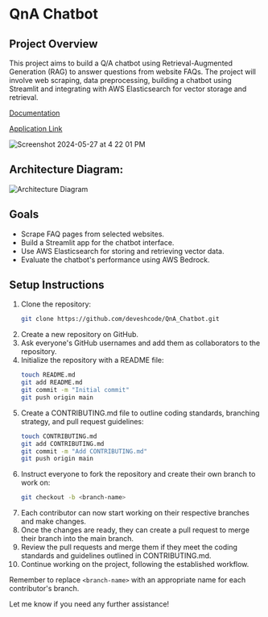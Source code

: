 
# QnA Chatbot

## Project Overview
This project aims to build a Q/A chatbot using Retrieval-Augmented Generation (RAG) to answer questions from website FAQs. The project will involve web scraping, data preprocessing, building a chatbot using Streamlit and integrating with AWS Elasticsearch for vector storage and retrieval.

[Documentation](https://codelabs-preview.appspot.com/?file_id=1oubejmErqcJelc14aIIUMIOesVuE9EheAMbUm3RXXPg#1)

[Application Link](https://qna-rag.streamlit.app/)


![Screenshot 2024-05-27 at 4 22 01 PM](https://github.com/INFO-7374-Algorithmic-Digital-Marketing/faq-chat-bot/blob/main/UI.png)

## Architecture Diagram:

![Architecture Diagram](https://github.com/INFO-7374-Algorithmic-Digital-Marketing/faq-chat-bot/blob/main/rag_chatbot_final.drawio.png)

## Goals
- Scrape FAQ pages from selected websites.
- Build a Streamlit app for the chatbot interface.
- Use AWS Elasticsearch for storing and retrieving vector data.
- Evaluate the chatbot's performance using AWS Bedrock.

## Setup Instructions
1. Clone the repository:
   ```bash
   git clone https://github.com/deveshcode/QnA_Chatbot.git
2. Create a new repository on GitHub.
3. Ask everyone's GitHub usernames and add them as collaborators to the repository.
4. Initialize the repository with a README file:
    ```bash
    touch README.md
    git add README.md
    git commit -m "Initial commit"
    git push origin main
    ```
5. Create a CONTRIBUTING.md file to outline coding standards, branching strategy, and pull request guidelines:
    ```bash
    touch CONTRIBUTING.md
    git add CONTRIBUTING.md
    git commit -m "Add CONTRIBUTING.md"
    git push origin main
    ```
6. Instruct everyone to fork the repository and create their own branch to work on:
    ```bash
    git checkout -b <branch-name>
    ```
7. Each contributor can now start working on their respective branches and make changes.
8. Once the changes are ready, they can create a pull request to merge their branch into the main branch.
9. Review the pull requests and merge them if they meet the coding standards and guidelines outlined in CONTRIBUTING.md.
10. Continue working on the project, following the established workflow.

Remember to replace `<branch-name>` with an appropriate name for each contributor's branch.

Let me know if you need any further assistance!
